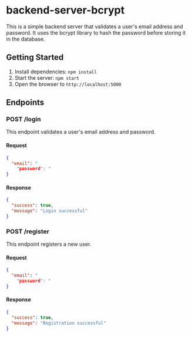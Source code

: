 # backend-server-bcrypt

This is a simple backend server that validates a user's email address and password. It uses the bcrypt library to hash the password before storing it in the database.


## Getting Started  

1. Install dependencies: `npm install`
2. Start the server: `npm start`
3. Open the browser to `http://localhost:5000`

## Endpoints

### POST /login

This endpoint validates a user's email address and password.

#### Request

```json
{
  "email": "
    "password": "
}
```

#### Response

```json
{
  "success": true,
  "message": "Login successful"
}
```

### POST /register

This endpoint registers a new user.


#### Request

```json
{
  "email": "
    "password": "
}
```

#### Response

```json
{
  "success": true,
  "message": "Registration successful"
}
```



